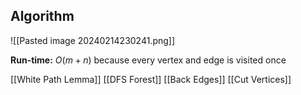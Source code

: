 ## Algorithm

![[Pasted image 20240214230241.png]]

**Run-time:** $O(m + n)$ because every vertex and edge is visited once 

 [[White Path Lemma]]
[[DFS Forest]]
[[Back Edges]]
[[Cut Vertices]]
